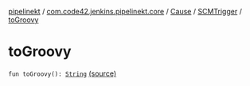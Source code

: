 [pipelinekt](../../../index.md) / [com.code42.jenkins.pipelinekt.core](../../index.md) / [Cause](../index.md) / [SCMTrigger](index.md) / [toGroovy](./to-groovy.md)

# toGroovy

`fun toGroovy(): `[`String`](https://kotlinlang.org/api/latest/jvm/stdlib/kotlin/-string/index.html) [(source)](https://github.com/code42/pipelinekt/tree/master/core/src/main/kotlin/com/code42/jenkins/pipelinekt/core/Cause.kt#L8)